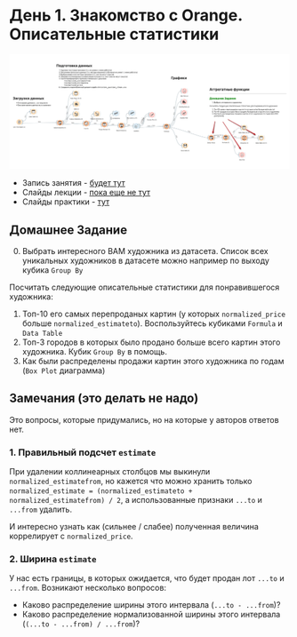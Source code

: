 # День 1. Знакомство с Orange. Описательные статистики
<p align="center">
    <img width="600" alt="Результат Дня №1" src="./../pics/day1_orange_pipeline.png">
</p>

* Запись занятия - [будет тут]()
* Слайды лекции - [пока еще не тут]()
* Слайды практики - [тут](https://docs.google.com/presentation/d/1yS6nTfpcG6Xc0W8OafAbKYNqofcSrVe_1LFQjME-7b8/edit?usp=sharing)

## Домашнее Задание
0. Выбрать интересного ВАМ художника из датасета. Список всех уникальных художников в датасете можно например по выходу кубика `Group By`

Посчитать следующие описательные статистики для понравившегося художника:
1. Топ-10 его самых перепроданых картин (у которых `normalized_price` больше `normalized_estimateto`). Воспользуйтесь кубиками `Formula` и `Data Table`
2. Топ-3 городов в которых было продано больше всего картин этого художника. Кубик `Group By` в помощь.
3. Как были распределены продажи картин этого художника по годам (`Box Plot` диаграмма)


## Замечания (это делать не надо)
Это вопросы, которые придумались, но на которые у авторов ответов нет.

### 1. Правильный подсчет `estimate`
При удалении коллинеарных столбцов мы выкинули `normalized_estimatefrom`,
но кажется что можно хранить только `normalized_estimate = (normalized_estimateto + normalized_estimatefrom) / 2`, а использованные признаки `...to` и `...from` удалить.

И интересно узнать как (сильнее / слабее) полученная величина коррелирует с `normalized_price`.

### 2. Ширина `estimate`
У нас есть границы, в которых ожидается, что будет продан лот `...to` и `...from`. Возникают несколько вопросов:
* Каково распределение ширины этого интервала (`...to - ...from`)? 
* Каково распределение нормализованной ширины этого интервала (`(...to - ...from) / ...from`)?
